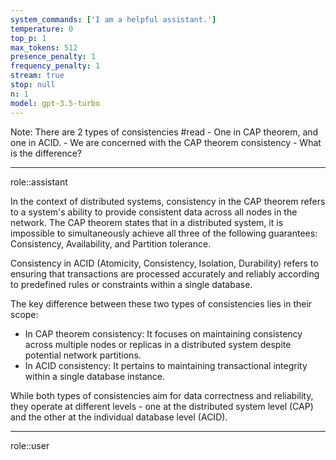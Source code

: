```yaml
---
system_commands: ['I am a helpful assistant.']
temperature: 0
top_p: 1
max_tokens: 512
presence_penalty: 1
frequency_penalty: 1
stream: true
stop: null
n: 1
model: gpt-3.5-turbo
---
```


Note: There are 2 types of consistencies #read 
		- One in CAP theorem, and one in ACID.
		- We are concerned with the CAP theorem consistency
		- What is the difference?


<hr class="__chatgpt_plugin">

role::assistant

In the context of distributed systems, consistency in the CAP theorem refers to a system's ability to provide consistent data across all nodes in the network. The CAP theorem states that in a distributed system, it is impossible to simultaneously achieve all three of the following guarantees: Consistency, Availability, and Partition tolerance.

Consistency in ACID (Atomicity, Consistency, Isolation, Durability) refers to ensuring that transactions are processed accurately and reliably according to predefined rules or constraints within a single database.

The key difference between these two types of consistencies lies in their scope:
- In CAP theorem consistency: It focuses on maintaining consistency across multiple nodes or replicas in a distributed system despite potential network partitions.
- In ACID consistency: It pertains to maintaining transactional integrity within a single database instance.

While both types of consistencies aim for data correctness and reliability, they operate at different levels - one at the distributed system level (CAP) and the other at the individual database level (ACID).

<hr class="__chatgpt_plugin">

role::user


